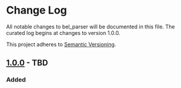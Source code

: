 # Change Log
All notable changes to bel_parser will be documented in this file. The curated log begins at changes to version 1.0.0.

This project adheres to [Semantic Versioning](http://semver.org/).

## [1.0.0][1.0.0] - TBD

### Added

[1.0.0]:    https://github.com/OpenBEL/bel_parser/compare/0.0.0...1.0.0

[1.1.3]:    https://github.com/OpenBEL/bel_parser/compare/1.0.0...1.1.3

